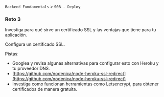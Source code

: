 `Backend Fundamentals` > `S08 - Deploy` 
	
### Reto 3

Investiga para qué sirve un certificado SSL y las ventajas que tiene para tu aplicación.

Configura un certificado SSL.

Pistas:

- Googlea y revisa algunas alternativas para configurar esto con Heroku y tu proveedor DNS.
- [https://github.com/nodenica/node-heroku-ssl-redirect](https://github.com/nodenica/node-heroku-ssl-redirect)
- Investiga como funcionan herramientas como Letsencrypt, para obtener certificados de manera gratuita.